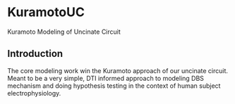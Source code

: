 # KuramotoUC
Kuramoto Modeling of Uncinate Circuit

## Introduction

The core modeling work win the Kuramoto approach of our uncinate circuit. Meant to be a very simple, DTI informed approach to modeling DBS mechanism and doing hypothesis testing in the context of human subject electrophysiology.
